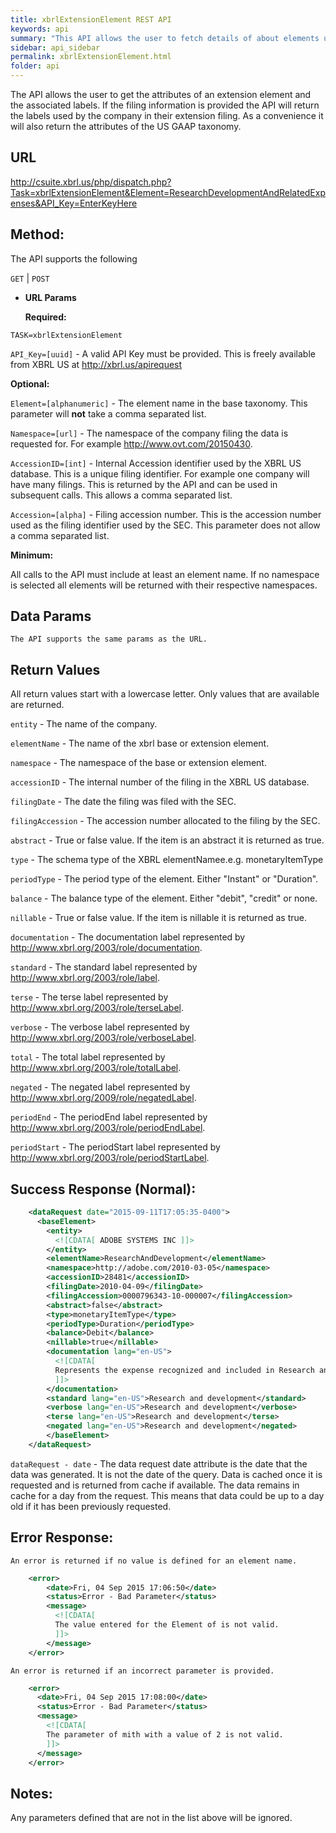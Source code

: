 ```yaml
---
title: xbrlExtensionElement REST API
keywords: api
summary: "This API allows the user to fetch details of about elements used in the company extensions in an XML format, by passing the element name, namespace and entity information in the API."
sidebar: api_sidebar
permalink: xbrlExtensionElement.html
folder: api
---
```

The API allows the user to get the attributes of an extension element and the associated labels.  If the filing information is provided the API will return the labels used by the company in their extension filing.  As a convenience it will also return the attributes of the US GAAP taxonomy.  

## **URL**

  <http://csuite.xbrl.us/php/dispatch.php?Task=xbrlExtensionElement&Element=ResearchDevelopmentAndRelatedExpenses&API_Key=EnterKeyHere>

## **Method:**

  The API supports the following

  `GET` | `POST`

*  **URL Params**

   **Required:**

  `TASK=xbrlExtensionElement`

  `API_Key=[uuid]` - A valid API Key must be provided. This is freely available from XBRL US at <http://xbrl.us/apirequest>

   **Optional:**

  `Element=[alphanumeric]` - The element name in the base taxonomy. This parameter will **not** take a comma separated list.

  `Namespace=[url]` - The namespace of the company filing the data is requested for. For example http://www.ovt.com/20150430.

  `AccessionID=[int]` - Internal Accession identifier used by the XBRL US database. This is a unique filing identifier. For example one company will have many filings. This is returned by the API and can be used in subsequent calls. This allows a comma separated list.

  `Accession=[alpha]` - Filing accession number. This is the accession number used as the filing identifier used by the SEC. This parameter does not allow a comma separated list.

   **Minimum:**

   All calls to the API must include at least an element name.  If no namespace is selected all elements will be returned with their respective namespaces.


## **Data Params**

    The API supports the same params as the URL.

## **Return Values**

  All return values start with a lowercase letter. Only values that are available are returned.

  `entity` - The name of the company.

  `elementName` - The name of the xbrl base or extension element.

  `namespace` - The namespace of the base or extension element.

  `accessionID` - The internal number of the filing in the XBRL US database.

  `filingDate` - The date the filing was filed with the SEC.

  `filingAccession` - The accession number allocated to the filing by the SEC.

  `abstract` - True or false value. If the item is an abstract it is returned as true.

  `type` - The schema type of the XBRL elementNamee.e.g. monetaryItemType

  `periodType` - The period type of the element. Either "Instant" or "Duration".

  `balance` - The balance type of the element. Either "debit", "credit" or none.

  `nillable` - True or false value. If the item is nillable it is returned as true.

  `documentation` - The documentation label represented by http://www.xbrl.org/2003/role/documentation.

  `standard` - The standard label represented by http://www.xbrl.org/2003/role/label.

  `terse` - The terse label represented by http://www.xbrl.org/2003/role/terseLabel.

  `verbose` - The verbose label represented by http://www.xbrl.org/2003/role/verboseLabel.

  `total` - The total label represented by http://www.xbrl.org/2003/role/totalLabel.

  `negated` - The negated label represented by http://www.xbrl.org/2009/role/negatedLabel.

  `periodEnd` - The periodEnd label represented by http://www.xbrl.org/2003/role/periodEndLabel.

  `periodStart` - The periodStart label represented by http://www.xbrl.org/2003/role/periodStartLabel.


## **Success Response (Normal):**

```xml
    <dataRequest date="2015-09-11T17:05:35-0400">
      <baseElement>
        <entity>
          <![CDATA[ ADOBE SYSTEMS INC ]]>
        </entity>
        <elementName>ResearchAndDevelopment</elementName>
        <namespace>http://adobe.com/2010-03-05</namespace>
        <accessionID>28481</accessionID>
        <filingDate>2010-04-09</filingDate>
        <filingAccession>0000796343-10-000007</filingAccession>
        <abstract>false</abstract>
        <type>monetaryItemType</type>
        <periodType>Duration</periodType>
        <balance>Debit</balance>
        <nillable>true</nillable>
        <documentation lang="en-US">
          <![CDATA[
          Represents the expense recognized and included in Research and Development during the period arising from share-based compensation arrangements (for example, shares of stock, stock options or other equity instruments) with employees, directors and certain consultants qualifying for treatment as employees.
          ]]>
        </documentation>
        <standard lang="en-US">Research and development</standard>
        <verbose lang="en-US">Research and development</verbose>
        <terse lang="en-US">Research and development</terse>
        <negated lang="en-US">Research and development</negated>
        </baseElement>
    </dataRequest>
```

  `dataRequest - date` - The data request date attribute is the date that the data was generated. It is not the date of the query.  Data is cached once it is requested and is returned from cache if available. The data remains in cache for a day from the request. This means that data could be up to a day old if it has been previously requested.


## **Error Response:**

    An error is returned if no value is defined for an element name.

```xml
    <error>
        <date>Fri, 04 Sep 2015 17:06:50</date>
        <status>Error - Bad Parameter</status>
        <message>
          <![CDATA[
          The value entered for the Element of is not valid.
          ]]>
        </message>
    </error>
```
    An error is returned if an incorrect parameter is provided.

```xml
    <error>
      <date>Fri, 04 Sep 2015 17:08:00</date>
      <status>Error - Bad Parameter</status>
      <message>
        <![CDATA[
        The parameter of mith with a value of 2 is not valid.
        ]]>
      </message>
    </error>
```



## **Notes:**

  Any parameters defined that are not in the list above will be ignored.
